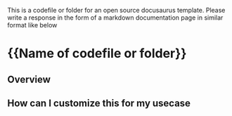 
This is a codefile or folder for an open source docusaurus template.  Please write a response in the form of a markdown documentation page in similar format like below

# {{Name of codefile or folder}}

## Overview

## How can I customize this for my usecase